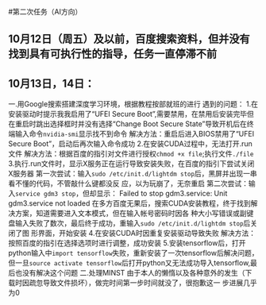 #第二次任务（AI方向）
## 10月12日（周五）及以前，百度搜索资料，但并没有找到具有可执行性的指导，任务一直停滞不前
## 10月13日，14日：
一.用Google搜索搭建深度学习环境，根据教程按部就班的进行
  遇到的问题：
    1.在安装驱动时提示我我启用了“UFEI Secure Boot”,需要禁用，在禁用后安装完毕但在重启时跳出选择框时并没有选择“Change Boot Secure State”导致开机后在终端输入命令`nvidia-smi`显示找不到命令
    解决方法：重启后进入BIOS禁用了“UFEI Secure Boot”，启动后再次输入命令成功
    2.在安装CUDA过程中，无法打开.run文件
    解决方法：根据百度的指引对文件进行授权`chmod +x file`;执行文件`./file`
    3.执行.run文件时，显示X服务正在运行导致安装失败，在百度的指引下尝试关闭X服务器
    第一次尝试：输入`sudo /etc/init.d/lightdm stop`后，黑屏并出现一串看不懂的代码，不管敲什么键都没反
      应，以为玩崩了，无奈重启
    第二次尝试：输入`service gdm3 stop`，但却显示：
      Failed to stop gdm3.service: Unit gdm3.service not loaded
    在多方百度无果后，搜索CUDA安装教程，终于找到解决方案，知道需要进入文本模式，但在输入帐号密码时因各
    种大小写错误或副键盘输入失败了数次，最后终于成功，重输入`sudo /etc/init.d/lightdm stop`后关闭了图
    形界面，开始安装
    4.在安装CUDA时因重复安装驱动导致失败
    解决方法：按照百度的指引在选择选项时进行调整，成功安装
    5.安装tensorflow后，打开python输入中`import tensorflow`失败，重新安装了一次tensorflow后解决问题，
    但一旦`source activate tensorflow`后打开python又无法成功导入tensorflow,最后也没有解决这个问题
二.处理MINST
    由于本人的懒惰以及各种意外的发生（下载时因疏忽导致文件损坏），做完时间第一步时间就没了，很抱歉这一
    步进展几乎为0









